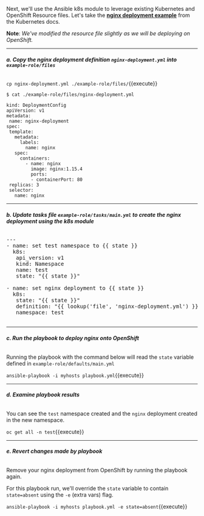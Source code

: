 Next, we'll use the Ansible k8s module to leverage existing Kubernetes and OpenShift Resource files. Let's take the **[nginx deployment example](https://kubernetes.io/docs/concepts/workloads/controllers/deployment/#creating-a-deployment)**
 from the Kubernetes docs.  

 **Note**: *We've modified the resource file slightly as we will be deploying
  on OpenShift.*

---

 ###### **a. Copy the nginx deployment definition `nginx-deployment.yml` into `example-role/files`**

 `cp nginx-deployment.yml ./example-role/files/`{{execute}}

 ```
$ cat ./example-role/files/nginx-deployment.yml

kind: DeploymentConfig
apiVersion: v1
metadata:
  name: nginx-deployment
spec:
  template:
    metadata:
      labels:
        name: nginx
    spec:
      containers:
        - name: nginx
          image: nginx:1.15.4
          ports:
          - containerPort: 80
  replicas: 3
  selector:
    name: nginx
 ```
---


 ###### **b. Update tasks file `example-role/tasks/main.yml` to create the nginx deployment using the k8s module**

 <pre class="file"
  data-filename="/root/tutorial/example-role/tasks/main.yml"
   data-target="replace">
---
- name: set test namespace to {{ state }}
  k8s:
   api_version: v1
   kind: Namespace
   name: test
   state: "{{ state }}"

- name: set nginx deployment to {{ state }}
  k8s:
   state: "{{ state }}"
   definition: "{{ lookup('file', 'nginx-deployment.yml') }}"
   namespace: test
 </pre>

---

###### **c. Run the playbook to deploy nginx onto OpenShift**

Running the playbook with the command below will read the `state` variable defined in `example-role/defaults/main.yml`

 `ansible-playbook -i myhosts playbook.yml`{{execute}}

---

###### **d. Examine playbook results**
You can see the `test` namespace created and the `nginx` deployment created in the new namespace.

`oc get all -n test`{{execute}}

---
###### **e. Revert changes made by playbook**

Remove your nginx deployment from OpenShift by running the playbook again.

For this playbook run, we'll override the `state` variable to contain `state=absent` using the `-e` (extra vars) flag. 

`ansible-playbook -i myhosts playbook.yml -e state=absent`{{execute}}